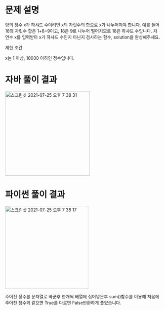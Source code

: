 # 문제 설명
양의 정수 x가 하샤드 수이려면 x의 자릿수의 합으로 x가 나누어져야 합니다. 예를 들어 18의 자릿수 합은 1+8=9이고, 18은 9로 나누어 떨어지므로 18은 하샤드 수입니다. 자연수 x를 입력받아 x가 하샤드 수인지 아닌지 검사하는 함수, solution을 완성해주세요.


제한 조건


x는 1 이상, 10000 이하인 정수입니다.

# 자바 풀이 결과
<img width="274" alt="스크린샷 2021-07-25 오후 7 38 31" src="https://user-images.githubusercontent.com/42399580/126896233-b0693a6a-bff5-4efa-b877-be90f7b533da.png">

# 파이썬 풀이 결과
<img width="269" alt="스크린샷 2021-07-25 오후 7 38 17" src="https://user-images.githubusercontent.com/42399580/126896236-fede20b4-64b0-41a7-beb1-614938b59dae.png">

주어진 정수를 문자열로 바꾼후 한개씩 배열에 집어넣은후 sum()함수를 이용해 처음에 주어진 정수와 같으면 True를 다르면 False반환하게 풀었습니다.

